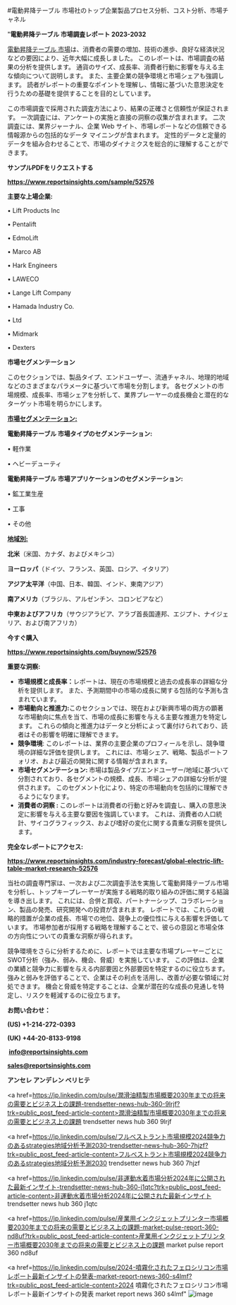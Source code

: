 #電動昇降テーブル 市場社のトップ企業製品プロセス分析、コスト分析、市場チャネル

"<strong>電動昇降テーブル 市場調査レポート 2023-2032</strong>

<a href=https://www.reportsinsights.com/sample/52576>電動昇降テーブル 市場</a>は、消費者の需要の増加、技術の進歩、良好な経済状況などの要因により、近年大幅に成長しました。 このレポートは、市場調査の結果の分析を提供します。 通貨のサイズ、成長率、消費者行動に影響を与える主な傾向について説明します。 また、主要企業の競争環境と市場シェアも強調します。 読者がレポートの重要なポイントを理解し、情報に基づいた意思決定を行うための基礎を提供することを目的としています。

この市場調査で採用された調査方法により、結果の正確さと信頼性が保証されます。 一次調査には、アンケートの実施と直接の洞察の収集が含まれます。 二次調査には、業界ジャーナル、企業 Web サイト、市場レポートなどの信頼できる情報源からの包括的なデータ マイニングが含まれます。 定性的データと定量的データを組み合わせることで、市場のダイナミクスを総合的に理解することができます。

<strong><b>サンプルPDFをリクエストする</b></strong>

<a href=https://www.reportsinsights.com/sample/52576><strong><u>https://www.reportsinsights.com/sample/52576</u></strong></a>

<strong>主要な上場企業:</strong>

• Lift Products Inc

• Pentalift

• EdmoLift

• Marco AB

• Hark Engineers

• LAWECO

• Lange Lift Company

• Hamada Industry Co.

• Ltd

• Midmark

• Dexters

<strong>市場セグメンテーション</strong>

このセクションでは、製品タイプ、エンドユーザー、流通チャネル、地理的地域などのさまざまなパラメータに基づいて市場を分割します。 各セグメントの市場規模、成長率、市場シェアを分析して、業界プレーヤーの成長機会と潜在的なターゲット市場を明らかにします。

<strong><u>市場セグメンテーション</u></strong><strong><u>:</u></strong>

<strong>電動昇降テーブル 市場タイプのセグメンテーション:</strong>

• 軽作業

• ヘビーデューティ

<strong>電動昇降テーブル 市場アプリケーションのセグメンテーション:</strong>

• 鉱工業生産

• 工事

• その他

<strong><u>地域別</u></strong><strong><u>:</u></strong>

<strong>北米</strong>（米国、カナダ、およびメキシコ）

<strong>ヨーロッパ</strong>（ドイツ、フランス、英国、ロシア、イタリア）

<strong>アジア太平洋</strong>（中国、日本、韓国、インド、東南アジア）

<strong>南アメリカ</strong>（ブラジル、アルゼンチン、コロンビアなど）

<strong>中東およびアフリカ</strong>（サウジアラビア、アラブ首長国連邦、エジプト、ナイジェリア、および南アフリカ）

<strong>今すぐ購入</strong>

<a href=https://www.reportsinsights.com/buynow/52576><strong><u>https://www.reportsinsights.com/buynow/52576</u></strong></a>

<strong>重要な洞察:</strong>
<ul>
  <li><strong>市場規模と成長率：</strong>レポートは、現在の市場規模と過去の成長率の詳細な分析を提供します。 また、予測期間中の市場の成長に関する包括的な予測も含まれています。</li>
  <li><strong>市場動向と推進力:</strong>このセクションでは、現在および新興市場の両方の顕著な市場動向に焦点を当て、市場の成長に影響を与える主要な推進力を特定します。 これらの傾向と推進力はデータと分析によって裏付けられており、読者はその影響を明確に理解できます。</li>
  <li><strong>競争環境</strong>: このレポートは、業界の主要企業のプロフィールを示し、競争環境の詳細な評価を提供します。 これには、市場シェア、戦略、製品ポートフォリオ、および最近の開発に関する情報が含まれます。</li>
  <li><strong>市場セグメンテーション: </strong>市場は製品タイプ/エンドユーザー/地域に基づいて分割されており、各セグメントの規模、成長、市場シェアの詳細な分析が提供されます。 このセグメント化により、特定の市場動向を包括的に理解できるようになります。</li>
  <li><strong>消費者の洞察 : </strong>このレポートは消費者の行動と好みを調査し、購入の意思決定に影響を与える主要な要因を強調しています。 これは、消費者の人口統計、サイコグラフィックス、および嗜好の変化に関する貴重な洞察を提供します。</li>
</ul>
<strong>完全なレポートにアクセス:</strong>

<a href=https://www.reportsinsights.com/industry-forecast/global-electric-lift-table-market-research-52576><strong><u><b>https://www.reportsinsights.com/industry-forecast/global-electric-lift-table-market-research-52576</b></u></strong></a>

当社の調査専門家は、一次および二次調査手法を実施して電動昇降テーブル市場を分析し、トップキープレーヤーが実施する戦略的取り組みの評価に関する結論を導き出します。 これには、合併と買収、パートナーシップ、コラボレーション、製品の発売、研究開発への投資が含まれます。 レポートでは、これらの戦略的措置が企業の成長、市場での地位、競争上の優位性に与える影響を評価しています。 市場参加者が採用する戦略を理解することで、彼らの意図と市場全体の方向性についての貴重な洞察が得られます。

競争環境をさらに分析するために、レポートでは主要な市場プレーヤーごとにSWOT分析（強み、弱み、機会、脅威）を実施しています。 この評価は、企業の業績と競争力に影響を与える内部要因と外部要因を特定するのに役立ちます。 強みと弱みを評価することで、企業はその利点を活用し、改善が必要な領域に対処できます。 機会と脅威を特定することは、企業が潜在的な成長の見通しを特定し、リスクを軽減するのに役立ちます。

<strong>お問い合わせ：</strong>

<strong>(US) +1-214-272-0393</strong>

<strong>(UK) +44-20-8133-9198</strong>

<strong> </strong><a href=info@reportsinsights.com><strong><u>info@reportsinsights.com</u></strong></a>

<a href=sales@reportsinsights.com><strong><u>sales@reportsinsights.com</u></strong></a>

<strong>アンセレ アンデレン ベリヒテ</strong>

<a href=https://jp.linkedin.com/pulse/潤滑油精製市場概要2030年までの将来の需要とビジネス上の課題-trendsetter-news-hub-360-9lrjf?trk=public_post_feed-article-content>潤滑油精製市場概要2030年までの将来の需要とビジネス上の課題 trendsetter news hub 360 9lrjf</a>

<a href=https://jp.linkedin.com/pulse/フルベストラント市場規模2024競争力のあるstrategies地域分析予測2030-trendsetter-news-hub-360-7hjzf?trk=public_post_feed-article-content>フルベストラント市場規模2024競争力のあるstrategies地域分析予測2030 trendsetter news hub 360 7hjzf</a>

<a href=https://jp.linkedin.com/pulse/非運動水着市場分析2024年に公開された最新インサイト-trendsetter-news-hub-360-j1qtc?trk=public_post_feed-article-content>非運動水着市場分析2024年に公開された最新インサイト trendsetter news hub 360 j1qtc</a>

<a href=https://jp.linkedin.com/pulse/産業用インクジェットプリンター市場概要2030年までの将来の需要とビジネス上の課題-market-pulse-report-360-nd8uf?trk=public_post_feed-article-content>産業用インクジェットプリンター市場概要2030年までの将来の需要とビジネス上の課題 market pulse report 360 nd8uf</a>

<a href=https://jp.linkedin.com/pulse/2024-噴霧化されたフェロシリコン市場レポート最新インサイトの発表-market-report-news-360-s4lmf?trk=public_post_feed-article-content>2024 噴霧化されたフェロシリコン市場レポート最新インサイトの発表 market report news 360 s4lmf</a>"
![image](https://github.com/ahaan12367/RIMarket24/assets/158471582/bc8ba5b1-3400-44c1-ad74-22c8d091b97d)
